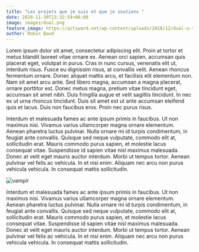 ```yaml
---
title: "Les projets que je suis et que je soutiens "
date: 2020-11-30T13:32:54+06:00
image: images/dual.png
feature_image: https://actiward.net/wp-content/uploads/2018/12/dual-u-titre2.jpg
author: Robin Baud
---
```

Lorem ipsum dolor sit amet, consectetur adipiscing elit. Proin at tortor et metus blandit laoreet vitae ornare ex. Aenean orci sapien, accumsan quis placerat eget, volutpat in purus. Cras in nunc cursus, venenatis elit ut, interdum risus. Fusce eu dignissim risus, at convallis velit. Aenean rhoncus fermentum ornare. Donec aliquet mattis arcu, et facilisis elit elementum non. Nam sit amet arcu ante. Sed libero magna, accumsan a magna placerat, ornare porttitor est. Donec metus magna, pretium vitae tincidunt eget, accumsan sit amet nibh. Duis fringilla augue et velit sagittis tincidunt. In nec ex ut urna rhoncus tincidunt. Duis sit amet est ut ante accumsan eleifend quis et lacus. Duis non faucibus eros. Proin nec purus risus.

Interdum et malesuada fames ac ante ipsum primis in faucibus. Ut non maximus nisi. Vivamus varius ullamcorper magna ornare elementum. Aenean pharetra luctus pulvinar. Nulla ornare mi id turpis condimentum, in feugiat ante convallis. Quisque sed neque vulputate, commodo elit at, sollicitudin erat. Mauris commodo purus sapien, et molestie lacus consequat vitae. Suspendisse id sapien vitae nisl maximus malesuada. Donec at velit eget mauris auctor interdum. Morbi ut tempus tortor. Aenean pulvinar vel felis ac vehicula. In et nisi enim. Aliquam nec arcu non purus vehicula vehicula. In consequat mattis sollicitudin.

![vampir](https://cdn.mos.cms.futurecdn.net/xB4qgQqpxLcq6tjTbNwWrT.jpg)

Interdum et malesuada fames ac ante ipsum primis in faucibus. Ut non maximus nisi. Vivamus varius ullamcorper magna ornare elementum. Aenean pharetra luctus pulvinar. Nulla ornare mi id turpis condimentum, in feugiat ante convallis. Quisque sed neque vulputate, commodo elit at, sollicitudin erat. Mauris commodo purus sapien, et molestie lacus consequat vitae. Suspendisse id sapien vitae nisl maximus malesuada. Donec at velit eget mauris auctor interdum. Morbi ut tempus tortor. Aenean pulvinar vel felis ac vehicula. In et nisi enim. Aliquam nec arcu non purus vehicula vehicula. In consequat mattis sollicitudin.